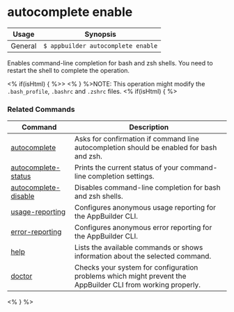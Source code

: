 autocomplete enable
==========

Usage | Synopsis
------|-------
General | `$ appbuilder autocomplete enable`

Enables command-line completion for bash and zsh shells. You need to restart the shell to complete the operation.

<% if(isHtml) { %>> <% } %>NOTE: This operation might modify the `.bash_profile`, `.bashrc` and `.zshrc` files.
<% if(isHtml) { %>
### Related Commands

Command | Description
----------|----------
[autocomplete](autocomplete.html) | Asks for confirmation if command line autocompletion should be enabled for bash and zsh.
[autocomplete-status](autocomplete-status.html) | Prints the current status of your command-line completion settings.
[autocomplete-disable](autocomplete-disable.html) | Disables command-line completion for bash and zsh shells.
[usage-reporting](usage-reporting.html) | Configures anonymous usage reporting for the AppBuilder CLI.
[error-reporting](error-reporting.html) | Configures anonymous error reporting for the AppBuilder CLI.
[help](help.html) | Lists the available commands or shows information about the selected command.
[doctor](doctor.html) | Checks your system for configuration problems which might prevent the AppBuilder CLI from working properly.
<% } %>

